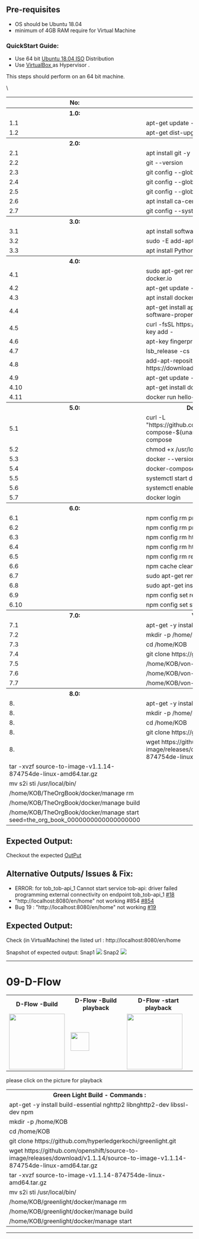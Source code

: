 ## Pre-requisites
* OS should be Ubuntu 18.04
* minimum of 4GB RAM require for Virtual Machine


### QuickStart Guide:
* Use 64 bit <a href="https://ubuntu.com/download/desktop/thank-you?version=18.04.3&architecture=amd64">Ubuntu 18.04 ISO</a> Distribution 
* Use <a href="https://download.virtualbox.org/virtualbox/6.0.14/VirtualBox-6.0.14-133895-Win.exe">VirtualBox </a> as Hypervisor .

This steps should perform on an 64 bit machine.



<table>

<tr><th>No:</th><th>Commands : </th></tr>
<tr><th>1.0:</th><th>Ubuntu installation - Command</th></tr>
<tr><td>1.1</td><td>apt-get update -y</td></tr>
<tr><td>1.2</td><td>apt-get dist-upgrade -y</td></tr>
<tr><th>2.0:</th><th>Git installation - Command</th></tr>
<tr><td>2.1</td><td>apt install git -y</td></tr>
 <tr><td>2.2</td><td>git --version</td></tr>
 <tr><td>2.3</td><td>git config --global user.name "username"</td></tr>
 <tr><td>2.4</td><td>git config --global user.email "email"</td></tr>\
 <tr><td>2.5</td><td>git config --global http.sslVerify false</td></tr>
 <tr><td>2.6</td><td>apt install ca-certificates</td></tr>
 <tr><td>2.7</td><td>git config --system http.sslcainfo /bin/curl-ca-bundle.crt</td></tr>
<tr><th>3.0:</th><th>Python installation - Commands</th></tr>
<tr><td>3.1</td><td>apt install software-properties-common -y</td></tr>
 <tr><td>3.2</td><td>sudo -E add-apt-repository ppa:ubuntu-toolchain-r/ppa</td></tr>
<tr><td>3.3</td><td>apt install Python3.7 -y</td></tr>
<tr><th>4.0:</th><th>Docker installation - Commands</th></tr>
<tr><td>4.1</td><td>sudo apt-get remove docker docker-engine docker-ce docker-ce-cli docker.io</td></tr>
 <tr><td>4.2</td><td>apt-get update -y</td></tr>
 <tr><td>4.3</td><td>apt install docker.io</td></tr>
 <tr><td>4.4</td><td>apt-get install apt-transport-https ca-certificates curl gnupg-agent software-properties-common -y</td></tr>
 <tr><td>4.5</td><td>curl -fsSL https://download.docker.com/linux/ubuntu/gpg | sudo apt-key add -</td></tr>
 <tr><td>4.6</td><td>apt-key fingerprint 0EBFCD88</td></tr>
 <tr><td>4.7</td><td>lsb_release -cs</td></tr>
 <tr><td>4.8</td><td>add-apt-repository "deb [arch=amd64] https://download.docker.com/linux/ubuntu  $(lsb_release -cs) stable"</td<</tr>
 <tr><td>4.9</td><td>apt-get update -y</td></tr>
<tr><td>4.10</td><td>apt-get install docker-ce docker-ce-cli containerd.io -y</td></tr>
<tr><td>4.11</td><td>docker run hello-world</td></tr>
<tr><th>5.0:</th><th>Docker Compose installation - Commands</th></tr>
<tr><td>5.1</td><td>curl -L "https://github.com/docker/compose/releases/download/1.24.1/docker-compose-$(uname -s)-$(uname -m)" -o /usr/local/bin/docker-compose</td></tr>
<tr><td>5.2</td><td>chmod +x /usr/local/bin/docker-compose</td></tr>
<tr><td>5.3</td><td>docker --version</td></tr>
<tr><td>5.4</td><td>docker-compose --version</td></tr>
<tr><td>5.5</td><td>systemctl start docker</td></tr>
<tr><td>5.6</td><td>systemctl enable docker</td></tr>
<tr><td>5.7</td><td>docker login</td></tr>
<tr><th>6.0:</th><th>NPM installation - Commands</th></tr>
<tr><td>6.1</td><td>npm config rm proxy</td></tr>
<tr><td>6.2</td><td>npm config rm proxy --global</td></tr>
<tr><td>6.3</td><td>npm config rm https-proxy</td></tr>
<tr><td>6.4</td><td>npm config rm https-proxy --global</td></tr>
<tr><td>6.5</td><td>npm config rm registry</td></tr>
<tr><td>6.6</td><td>npm cache clean</td></tr>
<tr><td>6.7</td><td>sudo apt-get remove nodejs nodejs-dev node-gyp libssl1.0-dev npm</td></tr>
<tr><td>6.8</td><td>sudo apt-get install nodejs nodejs-dev node-gyp libssl1.0-dev npm</td></tr>
<tr><td>6.9</td><td>npm config set registry http://registry.npmjs.org</td></tr>
<tr><td>6.10</td><td>npm config set strict-ssl false</td></tr>
<tr><th>7.0:</th><th>VON Network installation - Commands</th></tr>
<tr><td>7.1</td><td>apt-get -y install build-essential nghttp2 libnghttp2-dev libssl-dev</td></tr>
<tr><td>7.2</td><td>mkdir -p /home/KOB</td></tr>
<tr><td>7.3</td><td>cd /home/KOB</td></tr>
<tr><td>7.4</td><td>git clone https://github.com/hyperledgerkochi/von-network.git</td></tr>
<tr><td>7.5</td><td>/home/KOB/von-network/manage rm</td></tr>
<tr><td>7.6</td><td>/home/KOB/von-network/manage build</td></tr>
<tr><td>7.7</td><td>/home/KOB/von-network/manage start</td></tr>
<tr><th>8.0:</th><th>TheOrgBook installation - Commands</th></tr>
<tr><td>8.</td><td>apt-get -y install build-essential nghttp2 libnghttp2-dev libssl-dev npm</td></tr>
<tr><td>8.</td><td>mkdir -p /home/KOB</td></tr>
<tr><td>8.</td><td>cd /home/KOB</td></tr>
<tr><td>8.</td><td>git clone https://github.com/hyperledgerkochi/TheOrgBook.git</td></tr>
<tr><td>8.</td><td>wget https://github.com/openshift/source-to-image/releases/download/v1.1.14/source-to-image-v1.1.14-874754de-linux-amd64.tar.gz</td></tr>
<tr><td>tar -xvzf source-to-image-v1.1.14-874754de-linux-amd64.tar.gz</td></tr>
<tr><td>mv s2i sti /usr/local/bin/</td></tr>
<tr><td>/home/KOB/TheOrgBook/docker/manage rm </td></tr>
<tr><td>/home/KOB/TheOrgBook/docker/manage build</td></tr>
<tr><td>/home/KOB/TheOrgBook/docker/manage start seed=the_org_book_0000000000000000000</td></tr>
</table>


</table>




## Expected Output:
Checkout the expected <a href="https://github.com/EtricKombat/KOBDevOps/wiki/Contact-us-------Contribute-with-us-!">OutPut</a>  


## Alternative Outputs/ Issues & Fix:
*  ERROR: for tob_tob-api_1  Cannot start service tob-api: driver failed programming external connectivity on endpoint tob_tob-api_1   <a href="https://github.com/EtricKombat/KOBDevOps/issues/18">#18</a>
* "http://localhost:8080/en/home" not working #854 <a href="https://github.com/bcgov/TheOrgBook/issues/854">#854</a>
*  Bug 19 : "http://localhost:8080/en/home" not working <a href="https://github.com/EtricKombat/KOBDevOps/issues/19">#19</a>

## Expected Output:

Check (in VirtualMachine) the listed url : http://localhost:8080/en/home

Snapshot of expected output:
Snap1
![](https://github.com/EtricKombat/KOBDevOps/blob/master/docs/assets/TheOrgBook1.JPG)
Snap2
![](https://github.com/EtricKombat/KOBDevOps/blob/master/docs/assets/TheOrgBook2.JPG)

---


# 09-D-Flow


<table>
<tr><th>D-Flow -Build </th><th>D-Flow -Build playback</th><th>D-Flow -start playback</th></tr>
<tr><td><a href="https://www.youtube.com/watch?v=gSQXq2_j-mw"><img src="https://github.com/EtricKombat/KOBDevOps/blob/master/docs/assets/VON1.gif" width="150"/></a>
</td><td><a href="https://asciinema.org/a/GKTiz7phrerDYcyYUkO26XZhw"><img src="https://asciinema.org/a/GKTiz7phrerDYcyYUkO26XZhw.png" width="50"/></a></td><td><a href="https://asciinema.org/a/aaDjPHA92O5wJlSTPTOd6Xao2"><img src="https://asciinema.org/a/aaDjPHA92O5wJlSTPTOd6Xao2.png" width="150"/></a></td></tr>
</table>
please click on the picture for playback



<table>
<tr><th>Green Light Build - Commands : </th></tr>
<tr><td>apt-get -y install build-essential nghttp2 libnghttp2-dev libssl-dev npm</td></tr>
<tr><td>mkdir -p /home/KOB</td></tr>
<tr><td>cd /home/KOB</td></tr>
<tr><td>git clone https://github.com/hyperledgerkochi/greenlight.git	</td></tr>
<tr><td>wget https://github.com/openshift/source-to-image/releases/download/v1.1.14/source-to-image-v1.1.14-874754de-linux-amd64.tar.gz</td></tr>
<tr><td>tar -xvzf source-to-image-v1.1.14-874754de-linux-amd64.tar.gz</td></tr>
<tr><td>mv s2i sti /usr/local/bin/</td></tr>
<tr><td>/home/KOB/greenlight/docker/manage rm </td></tr>
<tr><td>/home/KOB/greenlight/docker/manage build </td></tr>
<tr><td>/home/KOB/greenlight/docker/manage start</td></tr>
</table>


---




